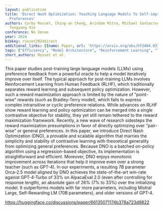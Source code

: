 ```yaml
---
layout: publication
title: 'Direct Nash Optimization: Teaching Language Models To Self-improve With General
  Preferences'
authors: Corby Rosset, Ching-an Cheng, Arindam Mitra, Michael Santacroce, Ahmed Awadallah,
  Tengyang Xie
conference: No Venue
year: 2024
bibkey: rosset2024direct
additional_links: [{name: Paper, url: 'https://arxiv.org/abs/hf2404.03715'}]
tags: ["Efficiency", "Model Architecture", "Reinforcement Learning", "Tools", "Training Techniques"]
short_authors: Rosset et al.
---
```

This paper studies post-training large language models (LLMs) using preference feedback from a powerful oracle to help a model iteratively improve over itself. The typical approach for post-training LLMs involves Reinforcement Learning from Human Feedback (RLHF), which traditionally separates reward learning and subsequent policy optimization. However, such a reward maximization approach is limited by the nature of "point-wise" rewards (such as Bradley-Terry model), which fails to express complex intransitive or cyclic preference relations. While advances on RLHF show reward learning and policy optimization can be merged into a single contrastive objective for stability, they yet still remain tethered to the reward maximization framework. Recently, a new wave of research sidesteps the reward maximization presumptions in favor of directly optimizing over "pair-wise" or general preferences. In this paper, we introduce Direct Nash Optimization (DNO), a provable and scalable algorithm that marries the simplicity and stability of contrastive learning with theoretical generality from optimizing general preferences. Because DNO is a batched on-policy algorithm using a regression-based objective, its implementation is straightforward and efficient. Moreover, DNO enjoys monotonic improvement across iterations that help it improve even over a strong teacher (such as GPT-4). In our experiments, a resulting 7B parameter Orca-2.5 model aligned by DNO achieves the state-of-the-art win-rate against GPT-4-Turbo of 33% on AlpacaEval 2.0 (even after controlling for response length), an absolute gain of 26% (7% to 33%) over the initializing model. It outperforms models with far more parameters, including Mistral Large, Self-Rewarding LM (70B parameters), and older versions of GPT-4.

https://huggingface.co/discussions/paper/66135071174b378a723d9822